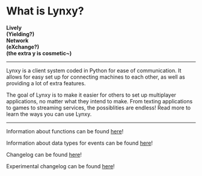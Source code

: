 # **What is Lynxy?**
<b>Lively <br>
(Yielding?) <br>
Network <br>
(eXchange?) <br>
(the extra y is cosmetic~)</b>

***

Lynxy is a client system coded in Python for ease of communication. It allows for easy set up for connecting
machines to each other, as well as providing a lot of extra features. 

The goal of Lynxy is to make it easier for others to set up multiplayer applications, no matter what they intend to make. From texting applications to games to streaming services, the possiblities are endless! Read more to learn the ways you can use Lynxy.

***

Information about functions can be found [here](https://github.com/SketchedDoughnut/lynxy/docs/github/functions.md)!

Information about data types for events can be found [here](https://github.com/SketchedDoughnut/lynxy/docs/github/events.md)!

Changelog can be found [here](https://github.com/SketchedDoughnut/lynxy/docs/github/changelogs/release_changelog.md)!

Experimental changelog can be found [here](https://github.com/SketchedDoughnut/lynxy/docs/github/changelogs/experimental_changelog.md)!